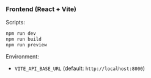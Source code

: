 ### Frontend (React + Vite)

Scripts:
```bash
npm run dev
npm run build
npm run preview
```

Environment:
- `VITE_API_BASE_URL` (default: `http://localhost:8000`)


